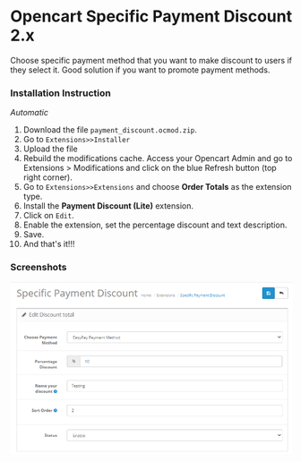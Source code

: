 # Opencart Specific Payment Discount 2.x

Choose specific payment method that you want to make discount to users if they select it.
Good solution if you want to promote payment methods.

### Installation Instruction 
_Automatic_
1. Download the file `payment_discount.ocmod.zip`.
2. Go to `Extensions>>Installer`
3. Upload the file
4. Rebuild the modifications cache. Access your Opencart Admin and go to Extensions > Modifications and click on the blue Refresh button (top right corner).
5. Go to `Extensions>>Extensions` and choose **Order Totals** as the extension type.
6. Install the __Payment Discount (Lite)__ extension.
7. Click on `Edit`.
8. Enable the extension, set the percentage discount and text description.
9. Save.
10. And that's it!!!

### Screenshots
![Plugin Settings](images/Foto-1.png)

